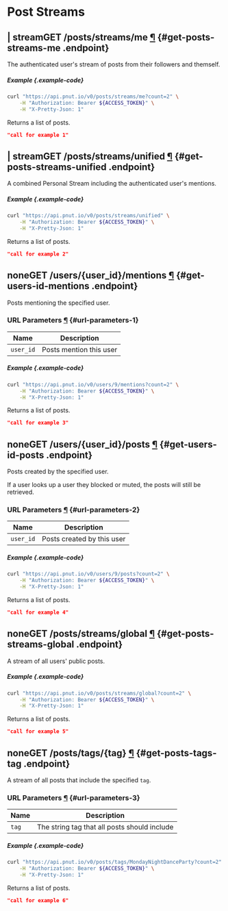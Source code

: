 # Post Streams



## <span class="endpoint-meta"><i class="fas fa-lock"></i> | <i class="fas fa-user"></i> stream</span><span class="method method-get">GET</span> /posts/streams/me [&para;](#get-posts-streams-me) {#get-posts-streams-me .endpoint}

The authenticated user's stream of posts from their followers and themself.

##### Example {.example-code}

```bash
curl "https://api.pnut.io/v0/posts/streams/me?count=2" \
    -H "Authorization: Bearer ${ACCESS_TOKEN}" \
    -H "X-Pretty-Json: 1"
```

Returns a list of posts.

```json
"call for example 1"
```


## <span class="endpoint-meta"><i class="fas fa-lock"></i> | <i class="fas fa-user"></i> stream</span><span class="method method-get">GET</span> /posts/streams/unified [&para;](#get-posts-streams-unified) {#get-posts-streams-unified .endpoint}

A combined Personal Stream including the authenticated user's mentions.

##### Example {.example-code}

```bash
curl "https://api.pnut.io/v0/posts/streams/unified" \
    -H "Authorization: Bearer ${ACCESS_TOKEN}" \
    -H "X-Pretty-Json: 1"
```

Returns a list of posts.

```json
"call for example 2"
```


## <span class="endpoint-meta"><i class="fas fa-unlock"></i> none</span><span class="method method-get">GET</span> /users/<span class="call-param">{user_id}</span>/mentions [&para;](#get-users-id-mentions) {#get-users-id-mentions .endpoint}

Posts mentioning the specified user.

### URL Parameters [&para;](#url-parameters-1) {#url-parameters-1}

Name|Description
-|-
`user_id`|Posts mention this user

##### Example {.example-code}

```bash
curl "https://api.pnut.io/v0/users/9/mentions?count=2" \
    -H "Authorization: Bearer ${ACCESS_TOKEN}" \
    -H "X-Pretty-Json: 1"
```

Returns a list of posts.

```json
"call for example 3"
```


## <span class="endpoint-meta"><i class="fas fa-unlock"></i> none</span><span class="method method-get">GET</span> /users/<span class="call-param">{user_id}</span>/posts [&para;](#get-users-id-posts) {#get-users-id-posts .endpoint}

Posts created by the specified user.

If a user looks up a user they blocked or muted, the posts will still be retrieved.

### URL Parameters [&para;](#url-parameters-2) {#url-parameters-2}

Name|Description
-|-
`user_id`|Posts created by this user

##### Example {.example-code}

```bash
curl "https://api.pnut.io/v0/users/9/posts?count=2" \
    -H "Authorization: Bearer ${ACCESS_TOKEN}" \
    -H "X-Pretty-Json: 1"
```

Returns a list of posts.

```json
"call for example 4"
```


## <span class="endpoint-meta"><i class="fas fa-unlock"></i> none</span><span class="method method-get">GET</span> /posts/streams/global [&para;](#get-posts-streams-global) {#get-posts-streams-global .endpoint}

A stream of all users' public posts.

##### Example {.example-code}

```bash
curl "https://api.pnut.io/v0/posts/streams/global?count=2" \
    -H "Authorization: Bearer ${ACCESS_TOKEN}" \
    -H "X-Pretty-Json: 1"
```

Returns a list of posts.

```json
"call for example 5"
```


## <span class="endpoint-meta"><i class="fas fa-unlock"></i> none</span><span class="method method-get">GET</span> /posts/tags/<span class="call-param">{tag}</span> [&para;](#get-posts-tags-tag) {#get-posts-tags-tag .endpoint}

A stream of all posts that include the specified `tag`.

### URL Parameters [&para;](#url-parameters-3) {#url-parameters-3}

Name|Description
-|-
`tag`|The string tag that all posts should include

##### Example {.example-code}

```bash
curl "https://api.pnut.io/v0/posts/tags/MondayNightDanceParty?count=2" \
    -H "Authorization: Bearer ${ACCESS_TOKEN}" \
    -H "X-Pretty-Json: 1"
```

Returns a list of posts.

```json
"call for example 6"
```